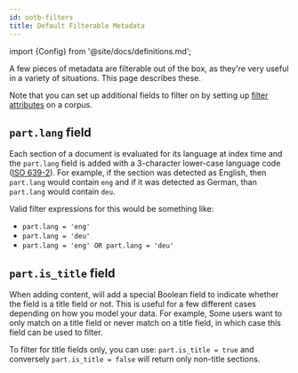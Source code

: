 ```yaml
---
id: ootb-filters
title: Default Filterable Metadata
---
```


import {Config} from '@site/docs/definitions.md';

A few pieces of metadata are filterable out of the box, as they're very
useful in a variety of situations. This page describes these.

Note that you can set up additional fields to filter on by setting up
[filter attributes](/docs/api-reference/admin-apis/create-corpus#filter-attribute) on a
corpus.

## `part.lang` field
Each section of a document is evaluated for its language at index time and the
`part.lang` field is added with a 3-character lower-case language code
([ISO 639-2](https://en.wikipedia.org/wiki/List_of_ISO_639-2_codes)).  For
example, if the section was detected as English, then `part.lang` would contain
`eng` and if it was detected as German, than `part.lang` would contain `deu`.

Valid filter expressions for this would be something like:
* `part.lang = 'eng'`
* `part.lang = 'deu'`
* `part.lang = 'eng' OR part.lang = 'deu'`

## `part.is_title` field
When adding content, <Config v="names.product"/> will add a special Boolean
field to indicate whether the field is a title field or not.  This is useful
for a few different cases depending on how you model your data.  For example,
Some users want to only match on a title field or never match on a title field,
in which case this field can be used to filter.

To filter for title fields only, you can use: `part.is_title = true` and
conversely `part.is_title = false` will return only non-title sections.

